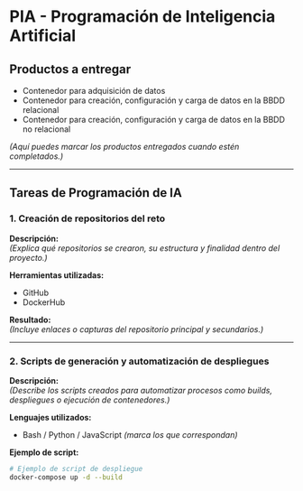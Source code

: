 # PIA - Programación de Inteligencia Artificial

## Productos a entregar

- Contenedor para adquisición de datos  
- Contenedor para creación, configuración y carga de datos en la BBDD relacional  
- Contenedor para creación, configuración y carga de datos en la BBDD no relacional  

*(Aquí puedes marcar los productos entregados cuando estén completados.)*

---

## Tareas de Programación de IA

### 1️. Creación de repositorios del reto
**Descripción:**  
*(Explica qué repositorios se crearon, su estructura y finalidad dentro del proyecto.)*

**Herramientas utilizadas:**  
- GitHub
- DockerHub 

**Resultado:**  
*(Incluye enlaces o capturas del repositorio principal y secundarios.)*

---

### 2️. Scripts de generación y automatización de despliegues
**Descripción:**  
*(Describe los scripts creados para automatizar procesos como builds, despliegues o ejecución de contenedores.)*

**Lenguajes utilizados:**  
- Bash / Python / JavaScript *(marca los que correspondan)*  

**Ejemplo de script:**  
```bash
# Ejemplo de script de despliegue
docker-compose up -d --build
